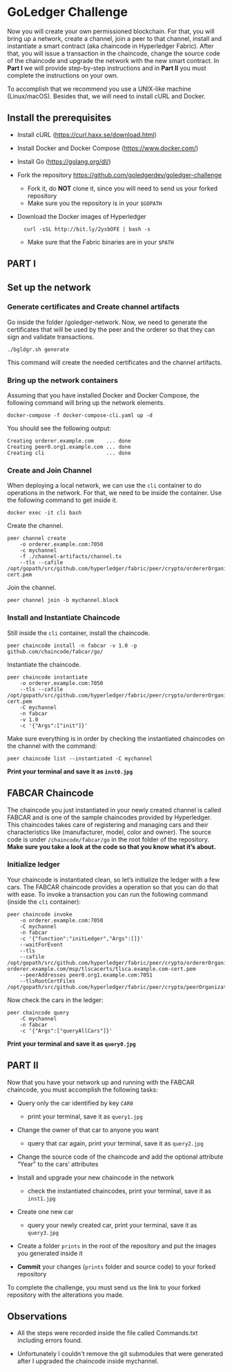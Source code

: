 # GoLedger Challenge

Now you will create your own permissioned blockchain. For that, you will bring up a network, create a channel, join a peer to that channel, install and instantiate a smart contract (aka chaincode in Hyperledger Fabric). After that, you will issue a transaction in the chaincode, change the source code of the chaincode and upgrade the network with the new smart contract. In **Part I** we will provide step-by-step instructions and in **Part II** you must complete the instructions on your own.
	
To accomplish that we recommend you use a UNIX-like machine (Linux/macOS). Besides that, we will need to install cURL and Docker.

## Install the prerequisites

- Install cURL (https://curl.haxx.se/download.html) 
- Install Docker and Docker Compose (https://www.docker.com/)
- Install Go (https://golang.org/dl/)
- Fork the repository https://github.com/goledgerdev/goledger-challenge 
    - Fork it, do **NOT** clone it, since you will need to send us your forked repository
    - Make sure you the repository is in your `$GOPATH`
- Download the Docker images of Hyperledger

        curl -sSL http://bit.ly/2ysbOFE | bash -s
	- Make sure that the Fabric binaries are in your `$PATH`

## PART I
## Set up the network
### Generate certificates and Create channel artifacts

Go inside the folder /goledger-network. Now, we need to generate the certificates that will be used by the peer and the orderer so that they can sign and validate transactions.

	./bgldgr.sh generate

This command will create the needed certificates and the channel artifacts.


### Bring up the network containers

Assuming that you have installed Docker and Docker Compose, the following command will bring up the network elements.

	docker-compose -f docker-compose-cli.yaml up -d

You should see the following output:

	Creating orderer.example.com    ... done
	Creating peer0.org1.example.com ... done
	Creating cli                    ... done



### Create and Join Channel

When deploying a local network, we can use the `cli` container to do operations in the network. For that, we need to be inside the container. Use the following command to get inside it.

	docker exec -it cli bash

Create the channel.

    peer channel create 
		-o orderer.example.com:7050 
		-c mychannel 
		-f ./channel-artifacts/channel.tx 
		--tls --cafile /opt/gopath/src/github.com/hyperledger/fabric/peer/crypto/ordererOrganizations/example.com/orderers/orderer.example.com/msp/tlscacerts/tlsca.example.com-cert.pem
	
Join the channel.

	peer channel join -b mychannel.block
	

### Install and Instantiate Chaincode

Still inside the `cli` container, install the chaincode.
	
    peer chaincode install -n fabcar -v 1.0 -p github.com/chaincode/fabcar/go/

Instantiate the chaincode.

    peer chaincode instantiate 
		-o orderer.example.com:7050 
		--tls --cafile /opt/gopath/src/github.com/hyperledger/fabric/peer/crypto/ordererOrganizations/example.com/orderers/orderer.example.com/msp/tlscacerts/tlsca.example.com-cert.pem 
		-C mychannel 
		-n fabcar 
		-v 1.0 
		-c '{"Args":["init"]}'

Make sure everything is in order by checking the instantiated chaincodes on the channel with the command:

    peer chaincode list --instantiated -C mychannel

**Print your terminal and save it as `inst0.jpg`**

## FABCAR Chaincode

The chaincode you just instantiated in your newly created channel is called FABCAR and is one of the sample chaincodes provided by Hyperledger. This chaincodes takes care of registering and managing cars and their characteristics like (manufacturer, model, color and owner). The source code is under `/chaincode/fabcar/go` in the root folder of the repository. **Make sure you take a look at the code so that you know what it’s about.**

### Initialize ledger

Your chaincode is instantiated clean, so let’s initialize the ledger with a few cars. The FABCAR chaincode provides a operation so that you can do that with ease. To invoke a transaction you can run the following command (inside the `cli` container):

	peer chaincode invoke 
		-o orderer.example.com:7050 
		-C mychannel 
		-n fabcar 
		-c '{"function":"initLedger","Args":[]}' 
		--waitForEvent 
		--tls 
		--cafile /opt/gopath/src/github.com/hyperledger/fabric/peer/crypto/ordererOrganizations/example.com/orderers/	orderer.example.com/msp/tlscacerts/tlsca.example.com-cert.pem 
		--peerAddresses peer0.org1.example.com:7051 
		--tlsRootCertFiles /opt/gopath/src/github.com/hyperledger/fabric/peer/crypto/peerOrganizations/org1.example.com/peers/peer0.org1.example.com/tls/ca.crt



Now check the cars in the ledger:

	peer chaincode query 
		-C mychannel 
		-n fabcar 
		-c ‘{"Args":["queryAllCars"]}'

**Print your terminal and save it as `query0.jpg`**


## PART II

Now that you have your network up and running with the FABCAR chaincode, you must accomplish the following tasks:


- Query only the car identified by key `CAR0`
	- print your terminal, save it as `query1.jpg`

- Change the owner of that car to anyone you want
	- query that car again, print your terminal, save it as `query2.jpg`

- Change the source code of the chaincode and add the optional attribute “Year" to the cars’ attributes

- Install and upgrade your new chaincode in the network
	- check the instantiated chaincodes, print your terminal, save it as `inst1.jpg`

- Create one new car
	- query your newly created car, print your terminal, save it as `query3.jpg`

- Create a folder `prints` in the root of the repository and put the images you generated inside it

- **Commit** your changes (`prints` folder and source code) to your forked repository


To complete the challenge, you must send us the link to your forked repository with the alterations you made.


## Observations
 - All the steps were recorded inside the file called Commands.txt including errors found.
 
 - Unfortunately I couldn't remove the git submodules that were generated after I upgraded the chaincode inside mychannel.
